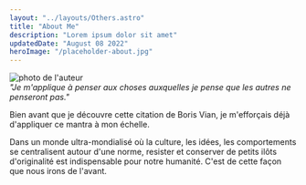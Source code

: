 ```yaml
---
layout: "../layouts/Others.astro"
title: "About Me"
description: "Lorem ipsum dolor sit amet"
updatedDate: "August 08 2022"
heroImage: "/placeholder-about.jpg"
---
```



<div class="left-col">
    <img class="about" src="images/author.png" alt="photo de l'auteur"> 
</div>

<div class="right-col">
<i>"Je m'applique à penser aux choses auxquelles je pense que les autres ne penseront pas."</i>

Bien avant que je découvre cette citation de Boris Vian, je m'efforçais déjà d'appliquer ce mantra à mon échelle. 

Dans un monde ultra-mondialisé où la culture, les idées, les comportements se centralisent autour d'une norme, resister et conserver de petits ilôts d'originalité est indispensable pour notre humanité. C'est de cette façon que nous irons de l'avant.
</div>

